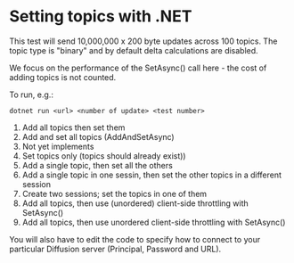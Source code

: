 # Setting topics with .NET

This test will send 10,000,000 x 200 byte updates across 100 topics. The topic type is "binary" and by default delta calculations are disabled.

We focus on the performance of the SetAsync() call here - the cost of adding topics is not counted.

To run, e.g.:
```
dotnet run <url> <number of update> <test number>
```

1. Add all topics then set them
2. Add and set all topics (AddAndSetAsync)
3. Not yet implements
4. Set topics only (topics should already exist))
5. Add a single topic, then set all the others
6. Add a single topic in one sessin, then set the other topics in a different session
7. Create two sessions; set the topics in one of them
8. Add all topics, then use (unordered) client-side throttling with SetAsync()
9. Add all topics, then use unordered client-side throttling with SetAsync()

You will also have to edit the code to specify how to connect to your particular Diffusion server (Principal, Password and URL).
